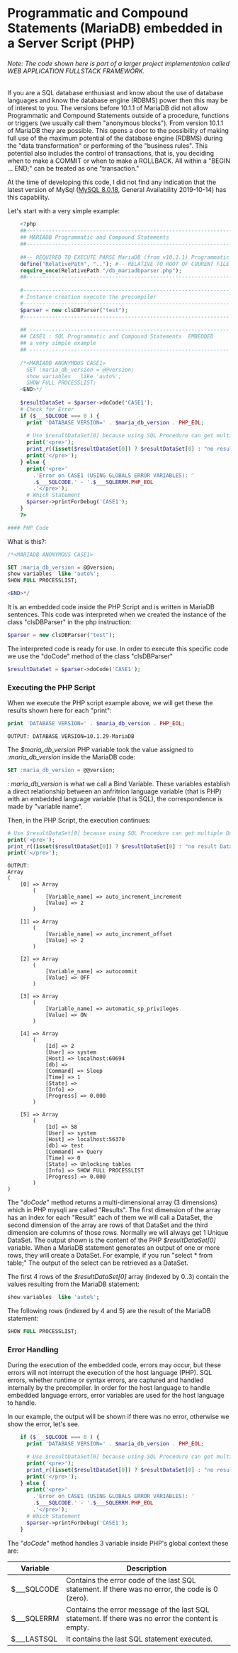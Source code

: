 # Programmatic and Compound Statements (MariaDB) embedded in a Server Script (PHP)

###### Note: The code shown here is part of a larger project implementation called WEB APPLICATION FULLSTACK FRAMEWORK.

If you are a SQL database enthusiast and know about the use of database languages and know the database engine (RDBMS) power then this may be of interest to you. The versions before 10.1.1 of MariaDB did not allow Programmatic and Compound Statements outside of a procedure, functions or triggers (we usually call them "anonymous blocks"). From version 10.1.1 of MariaDB they are possible. This opens a door to the possibility of making full use of the maximum potential of the database engine (RDBMS) during the "data transformation" or performing of the "business rules". This potential also includes the control of transactions, that is, you deciding when to make a COMMIT or when to make a ROLLBACK. All within a "BEGIN ... END;" can be treated as one "transaction."

At the time of developing this code, I did not find any indication that the latest version of MySql ([MySQL 8.0.18](https://dev.mysql.com/doc/relnotes/mysql/8.0/en/), General Availability 2019-10-14) has this capability.

Let's start with a very simple example:
```php
	<?php
	##-----------------------------------------------------------------------------------
	## MARIADB Programmatic and Compound Statements
	##-----------------------------------------------------------------------------------
	
	##-- REQUIRED TO EXECUTE PARSE MariaDB (from v10.1.1) Programmatic and Compound Statements
	define("RelativePath", ".."); #-- RELATIVE TO ROOT OF CUURENT FILE
	require_once(RelativePath."/db_mariadbparser.php");
	##-----------------------------------------------------------------------------------
	
	#-----------------------------------------------------------------
	# Instance creation execute the precompiler
	#-----------------------------------------------------------------
	$parser = new clsDBParser("test");
	#-----------------------------------------------------------------
	
	## ---------------------------------------------------------------
	## CASE1 : SQL Programmatic and Compound Statements  EMBEDDED
	## a very simple example
	## ---------------------------------------------------------------
	
	/*<MARIADB ANONYMOUS CASE1>
	  SET :maria_db_version = @@version;
	  show variables   like 'auto%';
	  SHOW FULL PROCESSLIST;
	<END>*/
	
	$resultDataSet = $parser->doCode('CASE1');
	# Check for Error
	if ($___SQLCODE === 0 ) {
	  print 'DATABASE VERSION=' . $maria_db_version . PHP_EOL;
	
	  # Use $resultDataSet[0] because using SQL Procedure can get multiple DataSet Results
	  print('<pre>');
	  print_r((isset($resultDataSet[0]) ? $resultDataSet[0] : "no result DataSet"));
	  print('</pre>');
	} else {
	  print('<pre>'
		.'Error on CASE1 (USING GLOBALS ERROR VARIABLES): '
		.$___SQLCODE.' - '.$___SQLERRM.PHP_EOL
		.'</pre>');
	  # Which Statement
	  $parser->printForDebug('CASE1');
	}
	?>

#### PHP Code
```
What is this?:
>>>
```php
/*<MARIADB ANONYMOUS CASE1>
```
```sql
SET :maria_db_version = @@version;
show variables  like 'auto%';
SHOW FULL PROCESSLIST;
```
```php
<END>*/
```
It is an embedded code inside the PHP Script and is written in MariaDB sentences. This code was interpreted when we created the instance of the class "clsDBParser" in the php instruction:
```php
$parser = new clsDBParser("test");
```
The interpreted code is ready for use. In order to execute this specific code we use the "doCode" method of the class "clsDBParser"
```php
$resultDataSet = $parser->doCode('CASE1');
```
### Executing the PHP Script
When we execute the PHP script example above, we will get these the results shown here for each "print":
```php
print 'DATABASE VERSION=' . $maria_db_version . PHP_EOL;
```
```
OUTPUT: DATABASE VERSION=10.1.29-MariaDB
```
The *$maria_db_version* PHP variable took the value assigned to *:maria_db_version* inside the MariaDB code:

```sql
SET :maria_db_version = @@version;
```
*: maria_db_version* is what we call a Bind Variable. These variables establish a direct relationship between an anfritrion language variable (that is PHP) with an embedded language variable (that is  SQL), the correspondence is made by "variable name".

Then, in the PHP Script, the execution continues:
```php
# Use $resultDataSet[0] because using SQL Procedure can get multiple DataSet Results
print('<pre>');
print_r((isset($resultDataSet[0]) ? $resultDataSet[0] : "no result DataSet"));
print('</pre>');
```
```
OUTPUT: 
Array
(
	[0] => Array
		(
			[Variable_name] => auto_increment_increment
			[Value] => 2
		)

	[1] => Array
		(
			[Variable_name] => auto_increment_offset
			[Value] => 2
		)

	[2] => Array
		(
			[Variable_name] => autocommit
			[Value] => OFF
		)

	[3] => Array
		(
			[Variable_name] => automatic_sp_privileges
			[Value] => ON
		)

	[4] => Array
		(
			[Id] => 2
			[User] => system
			[Host] => localhost:60694
			[db] => 
			[Command] => Sleep
			[Time] => 1
			[State] => 
			[Info] => 
			[Progress] => 0.000
		)

	[5] => Array
		(
			[Id] => 58
			[User] => system
			[Host] => localhost:56370
			[db] => test
			[Command] => Query
			[Time] => 0
			[State] => Unlocking tables
			[Info] => SHOW FULL PROCESSLIST
			[Progress] => 0.000
		)
)
```
The "*doCode*" method returns a multi-dimensional array (3 dimensions) which in PHP mysqli are called "Results". The first dimension of the array has an index for each "Result" each of them we will call a DataSet, the second dimension of the array are rows of that DataSet and the third dimension are columns of those rows. Normally we will always get 1 Unique DataSet. The output shown is the content of the PHP *$resultDataSet[0]* variable. When a MariaDB statement generates an output of one or more rows, they will create a DataSet. For example, if you run "select * from table;" The output of the select can be retrieved as a DataSet.

The first 4 rows of the *$resultDataSet[0]* array (indexed by 0..3) contain the values resulting from the MariaDB statement:
```sql
show variables  like 'auto%';
```
The following rows (indexed by 4 and 5) are the result of the MariaDB statement:
```sql
SHOW FULL PROCESSLIST;
```

### Error Handling
During the execution of the embedded code, errors may occur, but these errors will not interrupt the execution of the host language (PHP). SQL errors, whether runtime or syntax errors, are captured and handled internally by the precompiler. In order for the host language to handle embedded language errors, error variables are used for the host language to handle.

In our example, the output will be shown if there was no error, otherwise we show the error, let's see.
```php
	if ($___SQLCODE === 0 ) {
	  print 'DATABASE VERSION=' . $maria_db_version . PHP_EOL;

	  # Use $resultDataSet[0] because using SQL Procedure can get multiple DataSet Results
	  print('<pre>');
	  print_r((isset($resultDataSet[0]) ? $resultDataSet[0] : "no result DataSet"));
	  print('</pre>');
	} else {
	  print('<pre>'
		.'Error on CASE1 (USING GLOBALS ERROR VARIABLES): '
		.$___SQLCODE.' - '.$___SQLERRM.PHP_EOL
		.'</pre>');
	  # Which Statement
	  $parser->printForDebug('CASE1');
	}
```
The "*doCode*" method handles 3 variable inside PHP's global context these are:

|Variable| Description|
|--|--|
|\$___SQLCODE|Contains the error code of the last SQL statement. If there was no error, the code is 0 (zero).  |
|\$___SQLERRM|Contains the error message of the last SQL statement. If there was no error the content is empty.|
|\$___LASTSQL|It contains the last SQL statement executed.|



